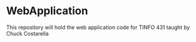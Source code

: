 # WebApplication
This repository will hold the web application code for TINFO 431 taught by Chuck Costarella
